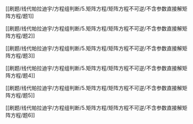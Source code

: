 [[刷题/线代帕拉迪宇/方程组判断/5.矩阵方程/矩阵方程不可逆/不含参数直接解矩阵方程/题1]]

[[刷题/线代帕拉迪宇/方程组判断/5.矩阵方程/矩阵方程不可逆/不含参数直接解矩阵方程/题2]]

[[刷题/线代帕拉迪宇/方程组判断/5.矩阵方程/矩阵方程不可逆/不含参数直接解矩阵方程/题3]]

[[刷题/线代帕拉迪宇/方程组判断/5.矩阵方程/矩阵方程不可逆/不含参数直接解矩阵方程/题4]]

[[刷题/线代帕拉迪宇/方程组判断/5.矩阵方程/矩阵方程不可逆/不含参数直接解矩阵方程/题5]]

[[刷题/线代帕拉迪宇/方程组判断/5.矩阵方程/矩阵方程不可逆/不含参数直接解矩阵方程/题6]]